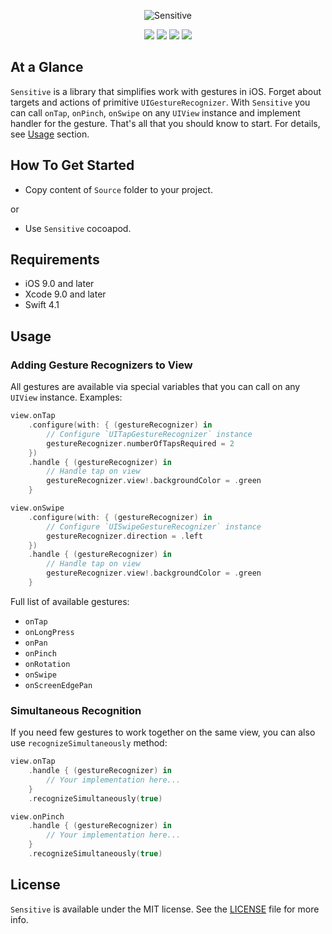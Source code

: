 <p align="center" >
<img src="https://github.com/igormatyushkin014/Sensitive/blob/master/Logo/logo_1024_300.png" alt="Sensitive" title="Sensitive">
</p>

<p align="center">
<a href="https://swift.org"><img src="https://img.shields.io/badge/Swift-4-orange.svg?style=flat"></a>
<a href="https://cocoapods.org"><img src="https://img.shields.io/cocoapods/v/Sensitive.svg?maxAge=2592000"></a>
<a href="https://cocoapods.org"><img src="https://img.shields.io/cocoapods/dt/Sensitive.svg?maxAge=2592000"></a>
<a href="https://tldrlegal.com/license/mit-license"><img src="https://img.shields.io/badge/License-MIT-blue.svg?style=flat"></a>
</p>

## At a Glance

`Sensitive` is a library that simplifies work with gestures in iOS. Forget about targets and actions of primitive `UIGestureRecognizer`. With `Sensitive` you can call `onTap`, `onPinch`, `onSwipe` on any `UIView` instance and implement handler for the gesture. That's all that you should know to start. For details, see [Usage](#usage) section.

## How To Get Started

- Copy content of `Source` folder to your project.

or

- Use `Sensitive` cocoapod.

## Requirements

* iOS 9.0 and later
* Xcode 9.0 and later
* Swift 4.1

## Usage

### Adding Gesture Recognizers to View

All gestures are available via special variables that you can call on any `UIView` instance. Examples:

```swift
view.onTap
    .configure(with: { (gestureRecognizer) in
        // Configure `UITapGestureRecognizer` instance
        gestureRecognizer.numberOfTapsRequired = 2
    })
    .handle { (gestureRecognizer) in
        // Handle tap on view
        gestureRecognizer.view!.backgroundColor = .green
    }

view.onSwipe
    .configure(with: { (gestureRecognizer) in
        // Configure `UISwipeGestureRecognizer` instance
        gestureRecognizer.direction = .left
    })
    .handle { (gestureRecognizer) in
        // Handle tap on view
        gestureRecognizer.view!.backgroundColor = .green
    }
```

Full list of available gestures:

- `onTap`
- `onLongPress`
- `onPan`
- `onPinch`
- `onRotation`
- `onSwipe`
- `onScreenEdgePan`

### Simultaneous Recognition

If you need few gestures to work together on the same view, you can also use `recognizeSimultaneously` method:

```swift
view.onTap
    .handle { (gestureRecognizer) in
        // Your implementation here...
    }
    .recognizeSimultaneously(true)

view.onPinch
    .handle { (gestureRecognizer) in
        // Your implementation here...
    }
    .recognizeSimultaneously(true)
```

## License

`Sensitive` is available under the MIT license. See the [LICENSE](./LICENSE) file for more info.
